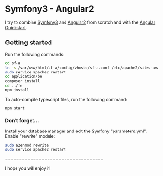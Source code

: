 # Symfony3 - Angular2

I try to combine [Symfony3](https://symfony.com/) and [Angular2](https://angular.io/) from scratch and with the [Angular Quickstart](https://angular.io/docs/ts/latest/quickstart.html).

## Getting started
Run the following commands:
```bash
cd sf-a
ln -s /var/www/html/sf-a/config/vhosts/sf-a.conf /etc/apache2/sites-available/
sudo service apache2 restart
cd application/be
composer install
cd ../fe
npm install
```

To auto-compile typescript files, run the following command:
```bash
npm start
```

### Don't forget...
Install your database manager and edit the Symfony "parameters.yml".
Enable "rewrite" module:
```bash
sudo a2enmod rewrite
sudo service apache2 restart
```
===================================

I hope you will enjoy it!